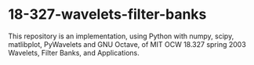 # 18-327-wavelets-filter-banks
This repository is an implementation, using Python with numpy, scipy, matlibplot, PyWavelets and GNU Octave, of MIT OCW 18.327 spring 2003 Wavelets, Filter Banks, and Applications. 
